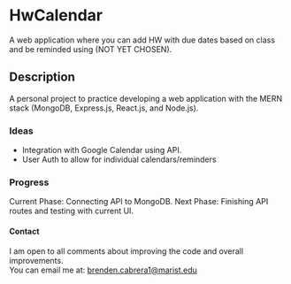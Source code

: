 # HwCalendar
A web application where you can add HW with due dates based on class and be reminded using (NOT YET CHOSEN).

## Description
A personal project to practice developing a web application with the MERN stack (MongoDB, Express.js, React.js, and Node.js).

### Ideas
- Integration with Google Calendar using API.
- User Auth to allow for individual calendars/reminders

### Progress
Current Phase: Connecting API to MongoDB.
Next Phase: Finishing API routes and testing with current UI.

#### Contact
I am open to all comments about improving the code and overall improvements.  
You can email me at: brenden.cabrera1@marist.edu